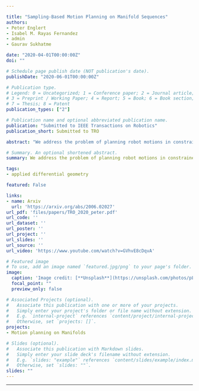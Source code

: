 ```yaml
---

title: "Sampling-Based Motion Planning on Manifold Sequences"
authors:
- Peter Englert
- Isabel M. Rayas Fernandez
- admin
- Gaurav Sukhatme

date: "2020-04-01T00:00:00Z"
doi: ""

# Schedule page publish date (NOT publication's date).
publishDate: "2020-06-01T00:00:00Z"

# Publication type.
# Legend: 0 = Uncategorized; 1 = Conference paper; 2 = Journal article;
# 3 = Preprint / Working Paper; 4 = Report; 5 = Book; 6 = Book section;
# 7 = Thesis; 8 = Patent
publication_types: ["2"]

# Publication name and optional abbreviated publication name.
publication: "Submitted to IEEE Transactions on Robotics"
publication_short: Submitted to TRO

abstract: "We address the problem of planning robot motions in constrained configuration spaces where the constraints change throughout the motion. The problem is formulated as a sequence of intersecting manifolds, which the robot needs to traverse in order to solve the task. We specify a class of sequential motion planning problems that fulfill a particular property of the change in the free configuration space when transitioning between manifolds. For this problem class, the algorithm Sequential Manifold Planning (SMP*) is developed that searches for optimal intersection points between manifolds by using RRT* in an inner loop with a novel steering strategy. We provide a theoretical analysis regarding SMP*s probabilistic completeness and asymptotic optimality. Further, we evaluate its planning performance on various multi-robot object transportation tasks. "

# Summary. An optional shortened abstract.
summary: We address the problem of planning robot motions in constrained configuration spaces where the constraints change throughout the motion.

tags:
- applied differential geometry

featured: False

links:
- name: Arxiv
  url: 'https://arxiv.org/abs/2006.02027'
url_pdf: 'files/papers/TRO_2020_peter.pdf'
url_code: ''
url_dataset: ''
url_poster: ''
url_project: ''
url_slides: ''
url_source: ''
url_video: 'https://www.youtube.com/watch?v=GVhvE8cDqvA'

# Featured image
# To use, add an image named `featured.jpg/png` to your page's folder.
image:
  caption: 'Image credit: [**Unsplash**](https://unsplash.com/photos/pLCdAaMFLTE)'
  focal_point: ""
  preview_only: false

# Associated Projects (optional).
#   Associate this publication with one or more of your projects.
#   Simply enter your project's folder or file name without extension.
#   E.g. `internal-project` references `content/project/internal-project/index.md`.
#   Otherwise, set `projects: []`.
projects:
- Motion planning on Manifolds

# Slides (optional).
#   Associate this publication with Markdown slides.
#   Simply enter your slide deck's filename without extension.
#   E.g. `slides: "example"` references `content/slides/example/index.md`.
#   Otherwise, set `slides: ""`.
slides: ""
---
```




---
